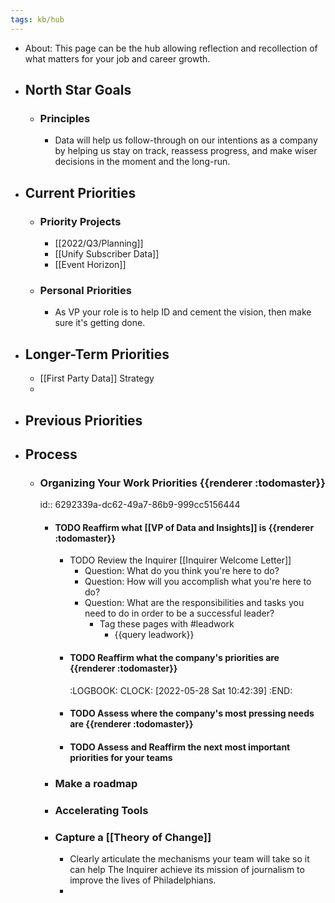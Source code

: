 ```yaml
---
tags: kb/hub
---
```


- About: This page can be the hub allowing reflection and recollection of what matters for your job and career growth.
- ## North Star Goals
	- ### Principles
		- Data will help us follow-through on our intentions as a company by helping us stay on track, reassess progress, and make wiser decisions in the moment and the long-run.
- ## Current Priorities
	- ### Priority Projects
		- [[2022/Q3/Planning]]
		- [[Unify Subscriber Data]]
		- [[Event Horizon]]
	- ### Personal Priorities
		- As VP your role is to help ID and cement the vision, then make sure it's getting done.
- ## Longer-Term Priorities
	- [[First Party Data]] Strategy
	-
- ## Previous Priorities
- ## Process
	- ### Organizing Your Work Priorities {{renderer :todomaster}}
	  id:: 6292339a-dc62-49a7-86b9-999cc5156444
		- #### TODO Reaffirm what [[VP of Data and Insights]] is {{renderer :todomaster}}
			- TODO Review the Inquirer [[Inquirer Welcome Letter]]
				- Question: What do you think you're here to do?
				- Question: How will you accomplish what you're here to do?
				- Question: What are the responsibilities and tasks you need to do in order to be a successful leader?
					- Tag these pages with #leadwork
						- {{query leadwork}}
			- #### TODO Reaffirm what the company's priorities are {{renderer :todomaster}}
			  :LOGBOOK:
			  CLOCK: [2022-05-28 Sat 10:42:39]
			  :END:
			- #### TODO Assess where the company's most pressing needs are {{renderer :todomaster}}
			- #### TODO Assess and Reaffirm the next most important priorities for your teams
		- ### Make a roadmap
		- ### Accelerating Tools
		- ### Capture a [[Theory of Change]]
			- Clearly articulate the mechanisms your team will take so it can help The Inquirer achieve its mission of journalism to improve the lives of Philadelphians.
			-